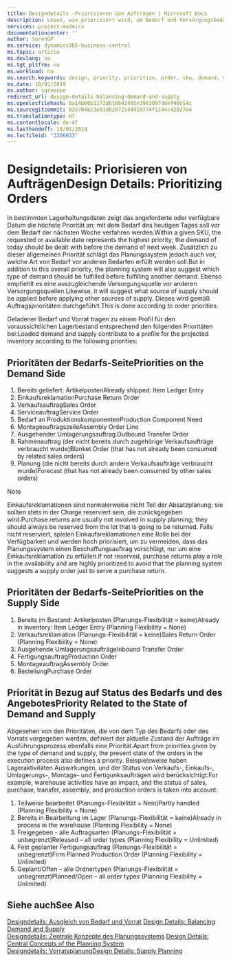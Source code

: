 ```yaml
---
title: Designdetails -Priorisieren von Aufträgen | Microsoft Docs
description: Lesen, wie priorisiert wird, um Bedarf und Versorgungsbedarf zu erfüllen.
services: project-madeira
documentationcenter: ''
author: SorenGP
ms.service: dynamics365-business-central
ms.topic: article
ms.devlang: na
ms.tgt_pltfrm: na
ms.workload: na
ms.search.keywords: design, priority, prioritize, order, sku, demand, supply
ms.date: 10/01/2019
ms.author: sgroespe
redirect_url: design-details-balancing-demand-and-supply
ms.openlocfilehash: 0a14b00b1172d616642495e3963097ddef48c54c
ms.sourcegitcommit: 02e704bc3e01d62072144919774f1244c42827e4
ms.translationtype: HT
ms.contentlocale: de-AT
ms.lasthandoff: 10/01/2019
ms.locfileid: "2306933"
---
```

# <a name="design-details-prioritizing-orders"></a><span data-ttu-id="a94e9-103">Designdetails: Priorisieren von Aufträgen</span><span class="sxs-lookup"><span data-stu-id="a94e9-103">Design Details: Prioritizing Orders</span></span>
<span data-ttu-id="a94e9-104">In bestimmten Lagerhaltungsdaten zeigt das angeforderte oder verfügbare Datum die höchste Priorität an; mit dem Bedarf des heutigen Tages soll vor dem Bedarf der nächsten Woche verfahren werden.</span><span class="sxs-lookup"><span data-stu-id="a94e9-104">Within a given SKU, the requested or available date represents the highest priority; the demand of today should be dealt with before the demand of next week.</span></span> <span data-ttu-id="a94e9-105">Zusätzlich zu dieser allgemeinen Priorität schlägt das Planungssystem jedoch auch vor, welche Art von Bedarf vor anderen Bedarfen erfüllt werden soll.</span><span class="sxs-lookup"><span data-stu-id="a94e9-105">But in addition to this overall priority, the planning system will also suggest which type of demand should be fulfilled before fulfilling another demand.</span></span> <span data-ttu-id="a94e9-106">Ebenso empfiehlt es eine auszugleichende Versorgungsquelle vor anderen Versorgungsquellen.</span><span class="sxs-lookup"><span data-stu-id="a94e9-106">Likewise, it will suggest what source of supply should be applied before applying other sources of supply.</span></span> <span data-ttu-id="a94e9-107">Dieses wird gemäß Auftragsprioritäten durchgeführt.</span><span class="sxs-lookup"><span data-stu-id="a94e9-107">This is done according to order priorities.</span></span>  

<span data-ttu-id="a94e9-108">Geladener Bedarf und Vorrat tragen zu einem Profil für den voraussichtlichen Lagerbestand entsprechend den folgenden Prioritäten bei:</span><span class="sxs-lookup"><span data-stu-id="a94e9-108">Loaded demand and supply contribute to a profile for the projected inventory according to the following priorities:</span></span>  

## <a name="priorities-on-the-demand-side"></a><span data-ttu-id="a94e9-109">Prioritäten der Bedarfs-Seite</span><span class="sxs-lookup"><span data-stu-id="a94e9-109">Priorities on the Demand Side</span></span>  
1. <span data-ttu-id="a94e9-110">Bereits geliefert: Artikelposten</span><span class="sxs-lookup"><span data-stu-id="a94e9-110">Already shipped: Item Ledger Entry</span></span>  
2. <span data-ttu-id="a94e9-111">Einkaufsreklamation</span><span class="sxs-lookup"><span data-stu-id="a94e9-111">Purchase Return Order</span></span>  
3. <span data-ttu-id="a94e9-112">Verkaufsauftrag</span><span class="sxs-lookup"><span data-stu-id="a94e9-112">Sales Order</span></span>  
4. <span data-ttu-id="a94e9-113">Serviceauftrag</span><span class="sxs-lookup"><span data-stu-id="a94e9-113">Service Order</span></span>  
5. <span data-ttu-id="a94e9-114">Bedarf an Produktionskomponenten</span><span class="sxs-lookup"><span data-stu-id="a94e9-114">Production Component Need</span></span>  
6. <span data-ttu-id="a94e9-115">Montageauftragszeile</span><span class="sxs-lookup"><span data-stu-id="a94e9-115">Assembly Order Line</span></span>  
7. <span data-ttu-id="a94e9-116">Ausgehender Umlagerungsauftrag.</span><span class="sxs-lookup"><span data-stu-id="a94e9-116">Outbound Transfer Order</span></span>  
8. <span data-ttu-id="a94e9-117">Rahmenauftrag (der nicht bereits durch zugehörige Verkaufsaufträge verbraucht wurde)</span><span class="sxs-lookup"><span data-stu-id="a94e9-117">Blanket Order (that has not already been consumed by related sales orders)</span></span>  
9. <span data-ttu-id="a94e9-118">Planung (die nicht bereits durch andere Verkaufsaufträge verbraucht wurde)</span><span class="sxs-lookup"><span data-stu-id="a94e9-118">Forecast (that has not already been consumed by other sales orders)</span></span>  

> [!NOTE]  
>  <span data-ttu-id="a94e9-119">Einkaufsreklamationen sind normalerweise nicht Teil der Absatzplanung; sie sollten stets in der Charge reserviert sein, die zurückgegeben wird.</span><span class="sxs-lookup"><span data-stu-id="a94e9-119">Purchase returns are usually not involved in supply planning; they should always be reserved from the lot that is going to be returned.</span></span> <span data-ttu-id="a94e9-120">Falls nicht reserviert, spielen Einkaufsreklamationen eine Rolle bei der Verfügbarkeit und werden hoch priorisiert, um zu vermeiden, dass das Planungssystem einen Beschaffungsauftrag vorschlägt, nur um eine Einkaufsreklamation zu erfüllen.</span><span class="sxs-lookup"><span data-stu-id="a94e9-120">If not reserved, purchase returns play a role in the availability and are highly prioritized to avoid that the planning system suggests a supply order just to serve a purchase return.</span></span>  

## <a name="priorities-on-the-supply-side"></a><span data-ttu-id="a94e9-121">Prioritäten der Bedarfs-Seite</span><span class="sxs-lookup"><span data-stu-id="a94e9-121">Priorities on the Supply Side</span></span>  
1. <span data-ttu-id="a94e9-122">Bereits im Bestand: Artikelposten (Planungs-Flexibilität = keine)</span><span class="sxs-lookup"><span data-stu-id="a94e9-122">Already in inventory: Item Ledger Entry (Planning Flexibility = None)</span></span>  
2. <span data-ttu-id="a94e9-123">Verkaufsreklamation (Planungs-Flexibilität = keine)</span><span class="sxs-lookup"><span data-stu-id="a94e9-123">Sales Return Order (Planning Flexibility = None)</span></span>  
3. <span data-ttu-id="a94e9-124">Ausgehende Umlagerungsaufträge</span><span class="sxs-lookup"><span data-stu-id="a94e9-124">Inbound Transfer Order</span></span>  
4. <span data-ttu-id="a94e9-125">Fertigungsauftrag</span><span class="sxs-lookup"><span data-stu-id="a94e9-125">Production Order</span></span>  
5. <span data-ttu-id="a94e9-126">Montageauftrag</span><span class="sxs-lookup"><span data-stu-id="a94e9-126">Assembly Order</span></span>  
6. <span data-ttu-id="a94e9-127">Bestellung</span><span class="sxs-lookup"><span data-stu-id="a94e9-127">Purchase Order</span></span>  

## <a name="priority-related-to-the-state-of-demand-and-supply"></a><span data-ttu-id="a94e9-128">Priorität in Bezug auf Status des Bedarfs und des Angebotes</span><span class="sxs-lookup"><span data-stu-id="a94e9-128">Priority Related to the State of Demand and Supply</span></span>  
<span data-ttu-id="a94e9-129">Abgesehen von den Prioritäten, die von dem Typ des Bedarfs oder des Vorrats vorgegeben werden, definiert der aktuelle Zustand der Aufträge im Ausführungsprozess ebenfalls eine Priorität.</span><span class="sxs-lookup"><span data-stu-id="a94e9-129">Apart from priorities given by the type of demand and supply, the present state of the orders in the execution process also defines a priority.</span></span> <span data-ttu-id="a94e9-130">Beispielsweise haben Lageraktivitäten Auswirkungen, und der Status von Verkaufs-, Einkaufs-, Umlagerungs-, Montage- und Fertigunksaufträgen wird berücksichtigt:</span><span class="sxs-lookup"><span data-stu-id="a94e9-130">For example, warehouse activities have an impact, and the status of sales, purchase, transfer, assembly, and production orders is taken into account:</span></span>  

1. <span data-ttu-id="a94e9-131">Teilweise bearbeitet (Planungs-Flexibilität = Nein)</span><span class="sxs-lookup"><span data-stu-id="a94e9-131">Partly handled (Planning Flexibility = None)</span></span>  
2. <span data-ttu-id="a94e9-132">Bereits in Bearbeitung im Lager (Planungs-Flexibilität = keine)</span><span class="sxs-lookup"><span data-stu-id="a94e9-132">Already in process in the warehouse (Planning Flexibility = None)</span></span>  
3. <span data-ttu-id="a94e9-133">Freigegeben - alle Auftragsarten (Planungs-Flexibilität = unbegrenzt)</span><span class="sxs-lookup"><span data-stu-id="a94e9-133">Released – all order types (Planning Flexibility = Unlimited)</span></span>  
4. <span data-ttu-id="a94e9-134">Fest geplanter Fertigungsauftrag (Planungs-Flexibilität = unbegrenzt)</span><span class="sxs-lookup"><span data-stu-id="a94e9-134">Firm Planned Production Order (Planning Flexibility = Unlimited)</span></span>  
5. <span data-ttu-id="a94e9-135">Geplant/Offen – alle Ordnertypen (Planungs-Flexibilität = unbegrenzt)</span><span class="sxs-lookup"><span data-stu-id="a94e9-135">Planned/Open – all order types (Planning Flexibility = Unlimited)</span></span>  

## <a name="see-also"></a><span data-ttu-id="a94e9-136">Siehe auch</span><span class="sxs-lookup"><span data-stu-id="a94e9-136">See Also</span></span>  
<span data-ttu-id="a94e9-137">[Designdetails: Ausgleich von Bedarf und Vorrat](design-details-balancing-demand-and-supply.md) </span><span class="sxs-lookup"><span data-stu-id="a94e9-137">[Design Details: Balancing Demand and Supply](design-details-balancing-demand-and-supply.md) </span></span>  
<span data-ttu-id="a94e9-138">[Designdetails: Zentrale Konzepte des Planungssystems](design-details-central-concepts-of-the-planning-system.md) </span><span class="sxs-lookup"><span data-stu-id="a94e9-138">[Design Details: Central Concepts of the Planning System](design-details-central-concepts-of-the-planning-system.md) </span></span>  
[<span data-ttu-id="a94e9-139">Designdetails: Vorratsplanung</span><span class="sxs-lookup"><span data-stu-id="a94e9-139">Design Details: Supply Planning</span></span>](design-details-supply-planning.md)
